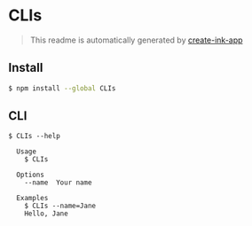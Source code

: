 # CLIs

> This readme is automatically generated by [create-ink-app](https://github.com/vadimdemedes/create-ink-app)

## Install

```bash
$ npm install --global CLIs
```

## CLI

```
$ CLIs --help

  Usage
    $ CLIs

  Options
    --name  Your name

  Examples
    $ CLIs --name=Jane
    Hello, Jane
```
